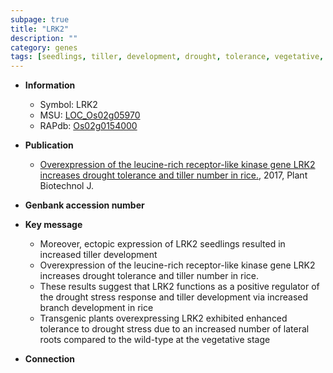 ```yaml
---
subpage: true
title: "LRK2"
description: ""
category: genes
tags: [seedlings, tiller, development, drought, tolerance, vegetative, drought tolerance, stress, lateral root, tiller number, drought stress, drought stress , Kinase, drought stress response, stress response]
---
```


* **Information**  
    + Symbol: LRK2  
    + MSU: [LOC_Os02g05970](http://rice.plantbiology.msu.edu/cgi-bin/ORF_infopage.cgi?orf=LOC_Os02g05970)  
    + RAPdb: [Os02g0154000](http://rapdb.dna.affrc.go.jp/viewer/gbrowse_details/irgsp1?name=Os02g0154000)  

* **Publication**  
    + [Overexpression of the leucine-rich receptor-like kinase gene LRK2 increases drought tolerance and tiller number in rice.](http://www.ncbi.nlm.nih.gov/pubmed?term=Overexpression+of+the+leucine-rich+receptor-like+kinase+gene+LRK2+increases+drought+tolerance+and+tiller+number+in+rice.%5BTitle%5D), 2017, Plant Biotechnol J.

* **Genbank accession number**  

* **Key message**  
    + Moreover, ectopic expression of LRK2 seedlings resulted in increased tiller development
    + Overexpression of the leucine-rich receptor-like kinase gene LRK2 increases drought tolerance and tiller number in rice.
    + These results suggest that LRK2 functions as a positive regulator of the drought stress response and tiller development via increased branch development in rice
    + Transgenic plants overexpressing LRK2 exhibited enhanced tolerance to drought stress due to an increased number of lateral roots compared to the wild-type at the vegetative stage

* **Connection**  




